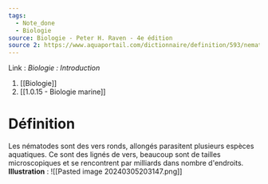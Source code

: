 ```yaml
---
tags:
  - Note_done
  - Biologie
source: Biologie - Peter H. Raven - 4e édition
source 2: https://www.aquaportail.com/dictionnaire/definition/593/nematodes#:~:text=Nématodes%20(n.m.)%20%3A%20définition,milliards%20dans%20nombre%20d%27endroits.
---
```


Link :
_Biologie : Introduction_
1. [[Biologie]]
2. [[1.0.15 - Biologie marine]]

# Définition
Les nématodes sont des vers ronds, allongés parasitent plusieurs espèces aquatiques. Ce sont des lignés de vers, beaucoup sont de tailles microscopiques et se rencontrent par milliards dans nombre d'endroits.
**Illustration** : ![[Pasted image 20240305203147.png]]

